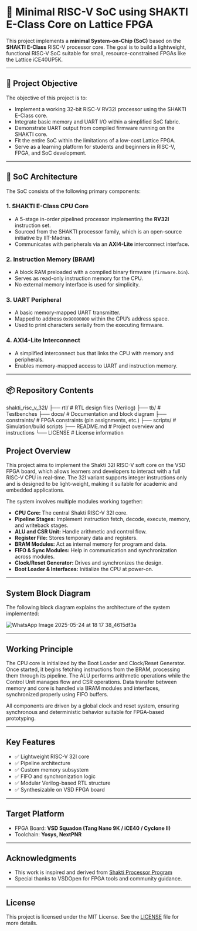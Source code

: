 # 🔧 Minimal RISC-V SoC using SHAKTI E-Class Core on Lattice FPGA

This project implements a **minimal System-on-Chip (SoC)** based on the **SHAKTI E-Class** RISC-V processor core. The goal is to build a lightweight, functional RISC-V SoC suitable for small, resource-constrained FPGAs like the Lattice iCE40UP5K.



---

## 🧠 Project Objective

The objective of this project is to:

- Implement a working 32-bit RISC-V RV32I processor using the SHAKTI E-Class core.
- Integrate basic memory and UART I/O within a simplified SoC fabric.
- Demonstrate UART output from compiled firmware running on the SHAKTI core.
- Fit the entire SoC within the limitations of a low-cost Lattice FPGA.
- Serve as a learning platform for students and beginners in RISC-V, FPGA, and SoC development.

---

## 🧩 SoC Architecture

The SoC consists of the following primary components:

### 1. **SHAKTI E-Class CPU Core**
- A 5-stage in-order pipelined processor implementing the **RV32I** instruction set.
- Sourced from the SHAKTI processor family, which is an open-source initiative by IIT-Madras.
- Communicates with peripherals via an **AXI4-Lite** interconnect interface.

### 2. **Instruction Memory (BRAM)**
- A block RAM preloaded with a compiled binary firmware (`firmware.bin`).
- Serves as read-only instruction memory for the CPU.
- No external memory interface is used for simplicity.

### 3. **UART Peripheral**
- A basic memory-mapped UART transmitter.
- Mapped to address `0x90000000` within the CPU’s address space.
- Used to print characters serially from the executing firmware.

### 4. **AXI4-Lite Interconnect**
- A simplified interconnect bus that links the CPU with memory and peripherals.
- Enables memory-mapped access to UART and instruction memory.

---

## 📦 Repository Contents
shakti_risc_v_32I/
├── rtl/ # RTL design files (Verilog)
├── tb/ # Testbenches
├── docs/ # Documentation and block diagram
├── constraints/ # FPGA constraints (pin assignments, etc.)
├── scripts/ # Simulation/build scripts
├── README.md # Project overview and instructions
└── LICENSE # License information


## Project Overview

This project aims to implement the Shakti 32I RISC-V soft core on the VSD FPGA board, which allows learners and developers to interact with a full RISC-V CPU in real-time. The 32I variant supports integer instructions only and is designed to be light-weight, making it suitable for academic and embedded applications.

The system involves multiple modules working together:

- **CPU Core:** The central Shakti RISC-V 32I core.
- **Pipeline Stages:** Implement instruction fetch, decode, execute, memory, and writeback stages.
- **ALU and CSR Unit:** Handle arithmetic and control flow.
- **Register File:** Stores temporary data and registers.
- **BRAM Modules:** Act as internal memory for program and data.
- **FIFO & Sync Modules:** Help in communication and synchronization across modules.
- **Clock/Reset Generator:** Drives and synchronizes the design.
- **Boot Loader & Interfaces:** Initialize the CPU at power-on.

---

## System Block Diagram

The following block diagram explains the architecture of the system implemented:

![WhatsApp Image 2025-05-24 at 18 17 38_4615df3a](https://github.com/user-attachments/assets/09ad6826-0f43-4f4e-b1a6-d7f48e1d34ef)

---

## Working Principle

The CPU core is initialized by the Boot Loader and Clock/Reset Generator. Once started, it begins fetching instructions from the BRAM, processing them through its pipeline. The ALU performs arithmetic operations while the Control Unit manages flow and CSR operations. Data transfer between memory and core is handled via BRAM modules and interfaces, synchronized properly using FIFO buffers.

All components are driven by a global clock and reset system, ensuring synchronous and deterministic behavior suitable for FPGA-based prototyping.

---

## Key Features

- ✅ Lightweight RISC-V 32I core
- ✅ Pipeline architecture
- ✅ Custom memory subsystem
- ✅ FIFO and synchronization logic
- ✅ Modular Verilog-based RTL structure
- ✅ Synthesizable on VSD FPGA board

---

## Target Platform

- FPGA Board: **VSD Squadon (Tang Nano 9K / iCE40 / Cyclone II)**
- Toolchain: **Yosys, NextPNR**

---

## Acknowledgments

- This work is inspired and derived from [Shakti Processor Program](https://shakti.org.in/)
- Special thanks to VSDOpen for FPGA tools and community guidance.


---

## License

This project is licensed under the MIT License. See the [LICENSE](LICENSE) file for more details.


